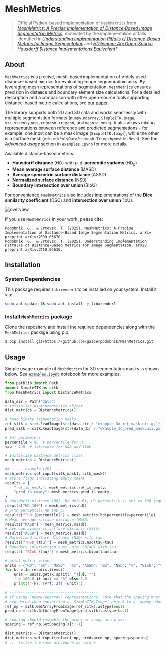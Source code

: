 # MeshMetrics
> Official Python-based implementation of `MeshMetrics` from [_MeshMetrics: A Precise Implementation of Distance-Based Image Segmentation Metrics_](https://doi.org/10.48550/arXiv.2509.05670), motivated by the implementation pitfalls identified in [_Understanding Implementation Pitfalls of Distance-Based Metrics for Image Segmentation_](https://doi.org/10.48550/arXiv.2410.02630) and [_HDilemma: Are Open-Source Hausdorff Distance Implementations Equivalent?_](https://link.springer.com/chapter/10.1007/978-3-031-72114-4_30)

## About
`MeshMetrics` is a precise, mesh-based implementation of widely used distance-based metrics for evaluating image segmentation tasks. By leveraging mesh representations of segmentation, `MeshMetrics` ensures precision in distance and boundary element size calculations. For a detailed description and a comparison with other open-source tools supporting distance-based metric calculations, see [our paper](https://doi.org/10.48550/arXiv.2509.05670).

The library supports both 2D and 3D data and works seamlessly with multiple segmentation formats (`numpy.ndarray`, `SimpleITK.Image`, `vtk.vtkPolyData`, `trimesh.Trimesh`, and `meshio.Mesh`). It also allows mixing representations between reference and predicted segmentations - for example, one input can be a mask image (`SimpleITK.Image`), while the other is a surface mesh (`vtk.vtkPolyData`/`trimesh.Trimesh`/`meshio.Mesh`). See the *Advanced usage* section in [`examples.ipynb`](examples.ipynb) for more details.

Available distance-based metrics:
- **Hausdorff distance** (HD) with $p$-th **percentile variants** (HD<sub>p</sub>)
- **Mean average surface distance** (MASD)
- **Average symmetric surface distance** (ASSD)
- **Normalized surface distance** (NSD)
- **Boundary intersection over union** (BIoU)

For convenience, `MeshMetrics` also includes implementations of the **Dice similarity coefficient** (DSC) and **intersection over union** (IoU).

![overview](./data/paper_overview.png)

If you use `MeshMetrics` in your work, please cite:
```
Podobnik, G., & Vrtovec, T. (2025). MeshMetrics: A Precise Implementation of Distance-Based Image Segmentation Metrics. arXiv preprint arXiv:2509.05670.
Podobnik, G., & Vrtovec, T. (2025). Understanding Implementation Pitfalls of Distance-Based Metrics for Image Segmentation. arXiv preprint arXiv:2410.02630.
```

## Installation
### System Dependencies
This package requires `libxrender1` to be installed on your system. Install it via:
```bash
sudo apt update && sudo apt install -y libxrender1
```

### Install `MeshMetrics` package
Clone the repository and install the required dependencies along with the `MeshMetrics` package using pip:
```bash
$ pip install git+https://github.com/gasperpodobnik/MeshMetrics.git
```

## Usage
Simple usage example of `MeshMetrics` for 3D segmentation masks is shown below.
See [`examples.ipynb`](examples.ipynb) notebook for more examples.

```python
from pathlib import Path
import SimpleITK as sitk
from MeshMetrics import DistanceMetrics

data_dir = Path("data")
# initialize DistanceMetrics object
dist_metrics = DistanceMetrics()

# read binary segmentation masks
ref_sitk = sitk.ReadImage(str(data_dir / "example_3d_ref_mask.nii.gz"))
pred_sitk = sitk.ReadImage(str(data_dir / "example_3d_pred_mask.nii.gz"))

# Set parameters
percentile = 95  # percentile for HD
tau = 2.0  # tolerance for NSD and BIoU

# Initialize distance metrics class
mesh_metrics = DistanceMetrics()

## ----- example (2D) -----
mesh_metrics.set_input(sitk_mask1, sitk_mask2)
# store flags indicating empty masks
results = {
    "ref_is_empty": mesh_metrics.ref_is_empty,
    "pred_is_empty": mesh_metrics.pred_is_empty,
}
# Hausdorff distance (HD), by default, HD percentile is set to 100 (equivalent to HD)
results["HD_100"] = mesh_metrics.hd()
# p-th percentile HD (HD_p)
results[f"HD_{percentile}"] = mesh_metrics.hd(percentile=percentile)
# Mean average surface distance (MASD)
results["MASD"] = mesh_metrics.masd()
# Average symmetric surface distance (ASSD)
results["ASSD"] = mesh_metrics.assd()
# Normalized surface distance (NSD) with tau
results[f"NSD_{tau}"] = mesh_metrics.nsd(tau=tau)
# Boundary intersection over union (BIoU) with tau
results[f"BIoU_{tau}"] = mesh_metrics.biou(tau=tau)

# print metric values
units = {"HD": "mm", "MASD": "mm", "ASSD": "mm", "NSD": "%", "BIoU": "%"}
for k, v in results.items():
    unit = units.get(k.split("_")[0], "")
    f = 100.0 if unit == "%" else 1.0
    print(f"{k}: {v*f:.2f} {unit}")

# ----------------------------------------
# If using `numpy.ndarray` representations, note that the spacing must be
# reordered when converting a `SimpleITK.Image` object to a `numpy.ndarray`
ref_np = sitk.GetArrayFromImage(ref_sitk).astype(bool)
pred_np = sitk.GetArrayFromImage(pred_sitk).astype(bool)

# spacing should resemble the order of numpy array axes
spacing = ref_np.GetSpacing()[::-1]

dist_metrics = DistanceMetrics()
dist_metrics.set_input(ref=ref_np, pred=pred_np, spacing=spacing)
# ... follow the same procedure as before
```
